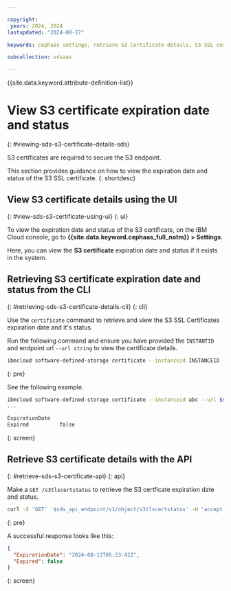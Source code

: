 ```yaml
---

copyright:
 years: 2024, 2024
lastupdated: "2024-08-27"

keywords: cephaas settings, retrieve S3 Certificate details, S3 SSL certificate expiration date, status

subcollection: sdsaas

---
```


{{site.data.keyword.attribute-definition-list}}

# View S3 certificate expiration date and status
{: #viewing-sds-s3-certificate-details-sds}

S3 certificates are required to secure the S3 endpoint.

This section provides guidance on how to view the expiration date and status of the S3 SSL certificate.
{: shortdesc}


## View S3 certificate details using the UI
{: #view-sds-s3-certificate-using-ui}
{: ui}

To view the expiration date and status of the S3 certificate, on the IBM Cloud console, go to **{{site.data.keyword.cephaas_full_notm}} > Settings**.

Here, you can view the **S3 certificate** expiration date and status if it exists in the system.


## Retrieving S3 certificate expiration date and status from the CLI
{: #retrieving-sds-s3-certificate-details-cli}
{: cli}

Use the `certificate` command to retrieve and view the S3 SSL Certificates expiration date and it's status.

Run the following command and ensure you have provided the `INSTANTID` and endpoint url `--url string` to view the certificate details.


```sh
ibmcloud software-defined-storage certificate --instanceid INSTANCEID --url string
```
{: pre}

See the following example.

```bash
ibmcloud software-defined-storage certificate --instanceid abc --url $sds_endpoint
...

ExpirationDate
Expired          false

```
{: screen}


## Retrieve S3 certificate details with the API
{: #retrieve-sds-s3-certificate-api}
{: api}

Make a `GET /s3tlscertstatus` to retrieve the S3 certficate expiration date and status.

```sh
curl -X 'GET' '$sds_api_endpoint/v1/object/s3tlscertstatus' -H 'accept: application/json'
```
{: pre}

A successful response looks like this:

```json
{
  "ExpirationDate": "2024-08-13T05:23:42Z",
  "Expired": false
}
```
{: screen}
